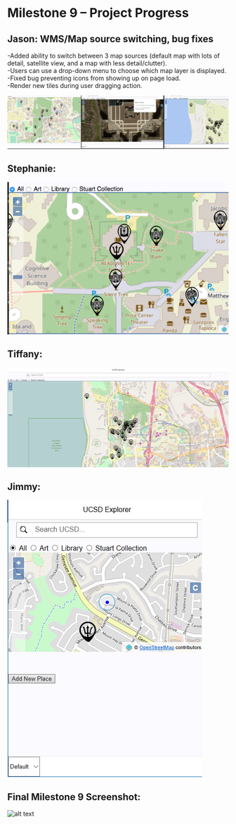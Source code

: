 <h1> Milestone 9 – Project Progress </h1>

<h2> Jason: WMS/Map source switching, bug fixes </h2>
<p> 
  -Added ability to switch between 3 map sources (default map with lots of detail, satellite view, and a map with less detail/clutter). <br />
  -Users can use a drop-down menu to choose which map layer is displayed.  <br />
  -Fixed bug preventing icons from showing up on page load.  <br />
  -Render new tiles during user dragging action.
</p>

![alt text][jason_update]


<h2> Stephanie:  </h2>
<p> 
	</p>

![alt text][steph_update] 

<h2> Tiffany:  </h2>
<p> 
</p>

![alt text][tiffany_update]

<h2> Jimmy:  </h2>
<p>
</p>

![alt text][jimmy_update]



<h2> Final Milestone 9 Screenshot: </h2>

![alt text][final_update]

[jason_update]: ../images/milestone9/jason.png "Jason's Screenshot"
[jimmy_update]: ../images/milestone9/jimmy.png "Jimmy's Screenshot"
[steph_update]: ../images/milestone9/stephanie.png "Stephanie's Screenshot"
[tiffany_update]: ../images/milestone9/tiffany.png "Tiffany's Screenshot"
[final_update]: ../images/milestone9/final.png "Final Screenshot"
